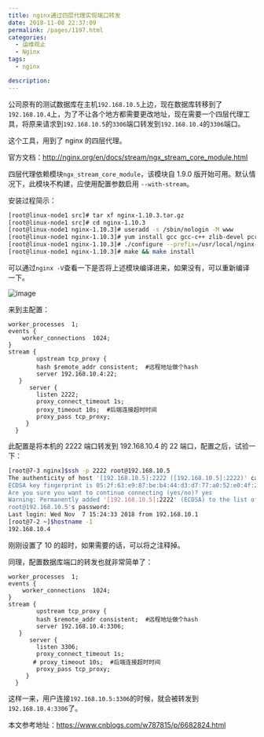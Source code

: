 ```yaml
---
title: nginx通过四层代理实现端口转发
date: 2018-11-08 22:37:09
permalink: /pages/1197.html
categories: 
  - 运维观止
  - Nginx
tags: 
  - nginx

description: 
---
```


公司原有的测试数据库在主机`192.168.10.5`上边，现在数据库转移到了`192.168.10.4`上，为了不让各个地方都需要更改地址，现在需要一个四层代理工具，将原来请求到`192.168.10.5`的`3306`端口转发到`192.168.10.4`的`3306`端口。



这个工具，用到了 nginx 的四层代理。



官方文档：http://nginx.org/en/docs/stream/ngx_stream_core_module.html



四层代理依赖模块`ngx_stream_core_module`，该模块自 1.9.0 版开始可用。默认情况下，此模块不构建，应使用配置参数启用 `--with-stream`。



安装过程简示：



```sh
[root@linux-node1 src]# tar xf nginx-1.10.3.tar.gz 
[root@linux-node1 src]# cd nginx-1.10.3
[root@linux-node1 nginx-1.10.3]# useradd -s /sbin/nologin -M www
[root@linux-node1 nginx-1.10.3]# yum install gcc gcc-c++ zlib-devel pcre-devel openssl openssl-devel -y
[root@linux-node1 nginx-1.10.3]# ./configure --prefix=/usr/local/nginx-1.10.3 --user=www --group=www --with-http_ssl_module --with-http_stub_status_module --with-file-aio --with-stream
[root@linux-node1 nginx-1.10.3]# make && make install 
```



可以通过`nginx -V`查看一下是否将上述模块编译进来，如果没有，可以重新编译一下。





![image](http://t.eryajf.net/imgs/2021/09/953bc15ab5687cd0.jpg)





来到主配置：



```nginx
worker_processes  1;
events {
    worker_connections  1024;
}
stream {  
        upstream tcp_proxy {
        hash $remote_addr consistent;  #远程地址做个hash
        server 192.168.10.4:22;
   }
      server {
        listen 2222;
        proxy_connect_timeout 1s;
        proxy_timeout 10s;  #后端连接超时时间
        proxy_pass tcp_proxy;
     }
  }
```



此配置是将本机的 2222 端口转发到 192.168.10.4 的 22 端口，配置之后，试验一下：



```sh
[root@7-3 nginx]$ssh -p 2222 root@192.168.10.5
The authenticity of host '[192.168.10.5]:2222 ([192.168.10.5]:2222)' can't be established.
ECDSA key fingerprint is 05:2f:63:e9:87:be:b4:44:d3:d7:77:a0:52:e0:4f:2f.
Are you sure you want to continue connecting (yes/no)? yes
Warning: Permanently added '[192.168.10.5]:2222' (ECDSA) to the list of known hosts.
root@192.168.10.5's password:
Last login: Wed Nov  7 15:24:33 2018 from 192.168.10.1
[root@7-2 ~]$hostname -I
192.168.10.4
```



刚刚设置了 10 的超时，如果需要的话，可以将之注释掉。



同理，配置数据库端口的转发也就非常简单了：



```nginx
worker_processes  1;
events {
    worker_connections  1024;
}
stream {  
        upstream tcp_proxy {
        hash $remote_addr consistent;  #远程地址做个hash
        server 192.168.10.4:3306;
   }
      server {
        listen 3306;
        proxy_connect_timeout 1s;
       # proxy_timeout 10s;  #后端连接超时时间
        proxy_pass tcp_proxy;
     }
  }
```



这样一来，用户连接`192.168.10.5:3306`的时候，就会被转发到`192.168.10.4:3306`了。



本文参考地址：https://www.cnblogs.com/w787815/p/6682824.html
